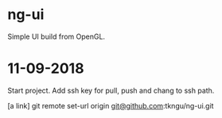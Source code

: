 # ng-ui
Simple UI build from OpenGL.

# 11-09-2018
Start project.
Add ssh key for pull, push and chang to ssh path.

[a link] git remote set-url origin git@github.com:tkngu/ng-ui.git